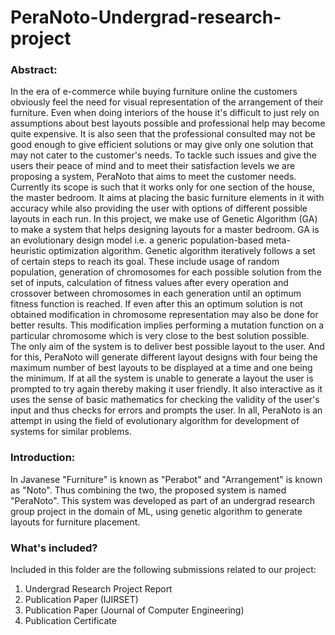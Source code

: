 # PeraNoto-Undergrad-research-project

### Abstract:
In the era of e-commerce while buying furniture online the customers obviously feel the need for visual representation of the arrangement of their furniture. Even when doing interiors of the house it's difficult to just rely on assumptions about best layouts possible and professional help may become quite expensive. It is also seen that the professional consulted may not be good enough to give efficient solutions or may give only one solution that may not cater to the customer's needs.
To tackle such issues and give the users their peace of mind and to meet their satisfaction levels we are proposing a system, PeraNoto that aims to meet the customer needs. Currently its scope is such that it works only for one section of the house, the master bedroom. It aims at placing the basic furniture elements in it with accuracy while also providing the user with options of different possible layouts in each run. In this project, we make use of Genetic Algorithm (GA) to make a system that helps designing layouts for a master bedroom. GA is an evolutionary design model i.e. a generic population-based meta-heuristic optimization algorithm. Genetic algorithm iteratively follows a set of certain steps to reach its goal. These include usage of random population, generation of chromosomes for each possible solution from the set of inputs, calculation of fitness values after every operation and crossover between chromosomes in each generation until an optimum fitness function is reached. If even after this an optimum solution is not obtained modification in chromosome representation may also be done for better results. This modification implies performing a mutation function on a particular chromosome which is very close to the best solution possible. The only aim of the system is to deliver best possible layout to the user. And for this, PeraNoto will generate different layout designs with four being the maximum number of best layouts to be displayed at a time and one being the minimum. If at all the system is unable to generate a layout the user is prompted to try again thereby making it user friendly. It also interactive as it uses the sense of basic mathematics for checking the validity of the user's input and thus checks for errors and prompts the user. In all, PeraNoto is an attempt in using the field of evolutionary algorithm for development of systems for similar problems.

### Introduction:
In Javanese "Furniture" is known as "Perabot" and "Arrangement" is known as "Noto". Thus combining the two, the proposed system is named "PeraNoto". This system was developed as part of an undergrad research group project in the domain of ML, using genetic algorithm to generate layouts for furniture placement.

### What's included?
Included in this folder are the following submissions related to our project:
1. Undergrad Research Project Report
2. Publication Paper (IJIRSET)
3. Publication Paper (Journal of Computer Engineering)
4. Publication Certificate
